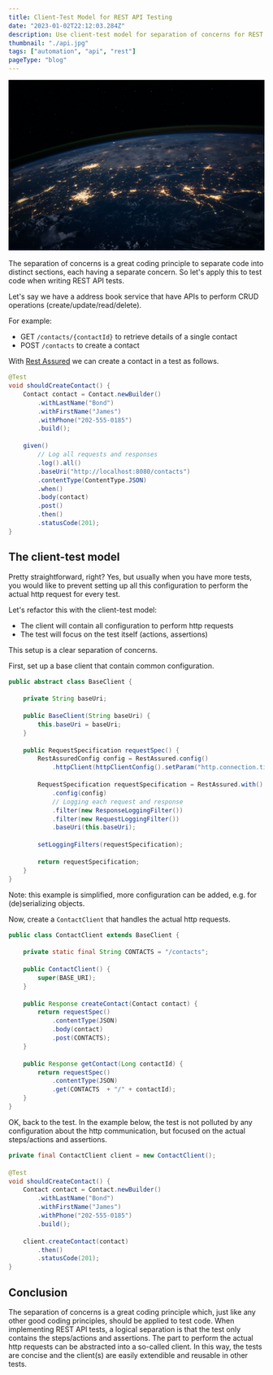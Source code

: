```yaml
---
title: Client-Test Model for REST API Testing
date: "2023-01-02T22:12:03.284Z"
description: Use client-test model for separation of concerns for REST API testing.
thumbnail: "./api.jpg"
tags: ["automation", "api", "rest"]
pageType: "blog"
---
```


![Network](./api.jpg)

The separation of concerns is a great coding principle to separate code into distinct sections, each having a separate concern. So let's apply this to test code when writing REST API tests.

Let's say we have a address book service that have APIs to perform CRUD operations (create/update/read/delete).

For example:

- GET `/contacts/{contactId}` to retrieve details of a single contact
- POST `/contacts` to create a contact

With [Rest Assured](https://rest-assured.io/) we can create a contact in a test as follows.

```java
@Test
void shouldCreateContact() {
    Contact contact = Contact.newBuilder()
        .withLastName("Bond")
        .withFirstName("James")
        .withPhone("202-555-0185")
        .build();

    given()
        // Log all requests and responses
        .log().all()
        .baseUri("http://localhost:8080/contacts")
        .contentType(ContentType.JSON)
        .when()
        .body(contact)
        .post()
        .then()
        .statusCode(201);
}
```

## The client-test model

Pretty straightforward, right? Yes, but usually when you have more tests, you would like to prevent setting up all this configuration to perform the actual http request for every test.

Let's refactor this with the client-test model:

- The client will contain all configuration to perform http requests
- The test will focus on the test itself (actions, assertions)

This setup is a clear separation of concerns.

First, set up a base client that contain common configuration.

```java
public abstract class BaseClient {

    private String baseUri;

    public BaseClient(String baseUri) {
        this.baseUri = baseUri;
    }

    public RequestSpecification requestSpec() {
        RestAssuredConfig config = RestAssured.config()
            .httpClient(httpClientConfig().setParam("http.connection.timeout", 10000));

        RequestSpecification requestSpecification = RestAssured.with()
            .config(config)
            // Logging each request and response
            .filter(new ResponseLoggingFilter())
            .filter(new RequestLoggingFilter())
            .baseUri(this.baseUri);

        setLoggingFilters(requestSpecification);

        return requestSpecification;
    }
}
```

Note: this example is simplified, more configuration can be added, e.g. for (de)serializing objects.

Now, create a `ContactClient` that handles the actual http requests.

```java
public class ContactClient extends BaseClient {

    private static final String CONTACTS = "/contacts";

    public ContactClient() {
        super(BASE_URI);
    }

    public Response createContact(Contact contact) {
        return requestSpec()
            .contentType(JSON)
            .body(contact)
            .post(CONTACTS);
    }

    public Response getContact(Long contactId) {
        return requestSpec()
            .contentType(JSON)
            .get(CONTACTS  + "/" + contactId);
    }
}
```

OK, back to the test. In the example below, the test is not polluted by any configuration about the http communication, but focused on the actual steps/actions and assertions.

```java
private final ContactClient client = new ContactClient();

@Test
void shouldCreateContact() {
    Contact contact = Contact.newBuilder()
        .withLastName("Bond")
        .withFirstName("James")
        .withPhone("202-555-0185")
        .build();

    client.createContact(contact)
        .then()
        .statusCode(201);
}
```

## Conclusion

The separation of concerns is a great coding principle which, just like any other good coding principles, should be applied to test code. When implementing REST API tests, a logical separation is that the test only contains the steps/actions and assertions. The part to perform the actual http requests can be abstracted into a so-called client. In this way, the tests are concise and the client(s) are easily extendible and reusable in other tests.
